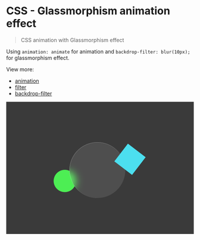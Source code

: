 # CSS - Glassmorphism animation effect

> CSS animation with Glassmorphism effect

Using `animation: animate` for animation and `backdrop-filter: blur(10px);` for glassmorphism effect.

View more:
- [animation](https://developer.mozilla.org/fr/docs/Web/CSS/animation)
- [filter](https://developer.mozilla.org/fr/docs/Web/CSS/filter)
- [backdrop-filter](https://developer.mozilla.org/fr/docs/Web/CSS/backdrop-filter)

![screenshot](Screenshot.png)
